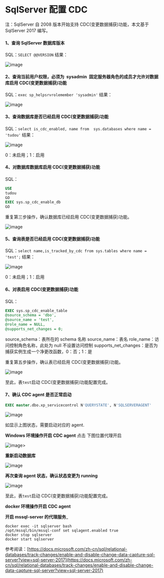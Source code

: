 # SqlServer 配置 CDC

注：SqlServer 自 2008 版本开始支持 CDC(变更数据捕获)功能，本文基于 SqlServer 2017 编写。

#### 1、查询 SqlServer 数据库版本

SQL：`SELECT @@VERSION`
结果：

![image](/chunjun/doc/SqlserverCDC/Sqlserver1.png)

#### 2、查询当前用户权限，必须为  sysadmin  固定服务器角色的成员才允许对数据库启用 CDC(变更数据捕获)功能

SQL：`exec sp_helpsrvrolemember 'sysadmin'`
结果：

![image](/chunjun/doc/SqlserverCDC/Sqlserver2.png)

#### 3、查询数据库是否已经启用 CDC(变更数据捕获)功能

SQL：`select is_cdc_enabled, name from  sys.databases where name = 'tudou'`
结果：

![image](/chunjun/doc/SqlserverCDC/Sqlserver3.png)

0：未启用；1：启用

#### 4、对数据库数据库启用 CDC(变更数据捕获)功能

SQL：

```sql
USE
tudou
GO
EXEC sys.sp_cdc_enable_db
GO
```

重复第三步操作，确认数据库已经启用 CDC(变更数据捕获)功能。

![image](/chunjun/doc/SqlserverCDC/Sqlserver4.png)

#### 5、查询表是否已经启用 CDC(变更数据捕获)功能

SQL：`select name,is_tracked_by_cdc from sys.tables where name = 'test';`
结果：

![image](/chunjun/doc/SqlserverCDC/Sqlserver5.png)

0：未启用；1：启用

#### 6、对表启用 CDC(变更数据捕获)功能     

SQL：

```sql
EXEC sys.sp_cdc_enable_table
@source_schema = 'dbo',
@source_name = 'test',
@role_name = NULL,
@supports_net_changes = 0;
```

source_schema：表所在的 schema 名称 source_name：表名 role_name：访问控制角色名称，此处为 null 不设置访问控制
supports_net_changes：是否为捕获实例生成一个净更改函数，0：否；1：是

重复第五步操作，确认表已经启用 CDC(变更数据捕获)功能。

![image](/chunjun/doc/SqlserverCDC/Sqlserver6.png)

至此，表`test`启动 CDC(变更数据捕获)功能配置完成。

#### 7、确认 CDC agent 是否正常启动

```sql
EXEC master.dbo.xp_servicecontrol N'QUERYSTATE', N'SQLSERVERAGENT'
```

![image](/chunjun/doc/SqlserverCDC/Sqlserver16.png)

如显示上图状态，需要启动对应的 agent.

**Windows 环境操作开启 CDC agent**
点击 下图位置代理开启

![image](/chunjun/doc/SqlserverCDC/Sqlserver17.png)>

**重新启动数据库**

![image](/chunjun/doc/SqlserverCDC/Sqlserver18.png)

**再次查询 agent 状态，确认状态变更为 running**

![image](/chunjun/doc/SqlserverCDC/Sqlserver19.png)

至此，表`test`启动 CDC(变更数据捕获)功能配置完成。

**docker 环境操作开启 CDC agent**

**开启 mssql-server 的代理服务**\_

```shell
docker exec -it sqlserver bash
/opt/mssql/bin/mssql-conf set sqlagent.enabled true
docker stop sqlserver
docker start sqlserver
```

参考阅读：[https://docs.microsoft.com/zh-cn/sql/relational-databases/track-changes/enable-and-disable-change-data-capture-sql-server?view=sql-server-2017](https://docs.microsoft.com/zh-cn/sql/relational-databases/track-changes/enable-and-disable-change-data-capture-sql-server?view=sql-server-2017)
